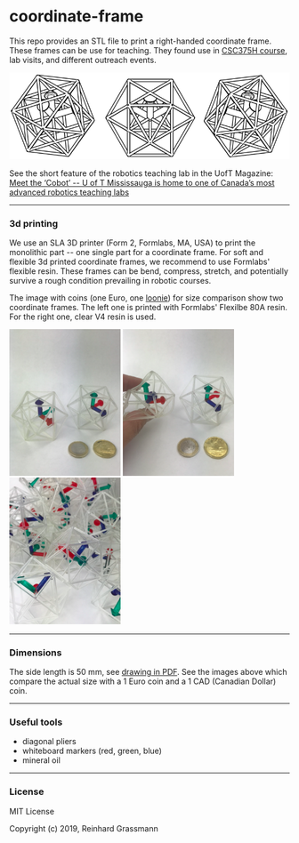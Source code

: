 # coordinate-frame

This repo provides an STL file to print a right-handed coordinate frame.
These frames can be use for teaching.
They found use in [CSC375H course](https://robotics.cs.toronto.edu/courses.html), lab visits, and different outreach events.

![](image_0.png)

See the short feature of the robotics teaching lab in the UofT Magazine:
[Meet the ‘Cobot’ -- U of T Mississauga is home to one of Canada’s most advanced robotics teaching labs](https://magazine.utoronto.ca/campus/meet-the-cobot-utm-undergraduate-robotics-teaching-lab/)

---
### 3d printing

We use an SLA 3D printer (Form 2, Formlabs, MA, USA) to print the monolithic part -- one single part for a coordinate frame.
For soft and flexible 3d printed coordinate frames, we recommend to use Formlabs' flexible resin.
These frames can be bend, compress, stretch, and potentially survive a rough condition prevailing in robotic courses.

The image with coins (one Euro, one [loonie](https://en.wikipedia.org/wiki/Loonie)) for size comparison show two coordinate frames.
The left one is printed with Formlabs' Flexilbe 80A resin.
For the right one, clear V4 resin is used. 

<p float="left">
  <img src="image_1.png" alt="drawing" width="200"/>
  <img src="image_2.png" alt="drawing" width="200"/>
  <img src="image_3.png" alt="drawing" width="200"/>
</p>

---
### Dimensions

The side length is 50 mm, see [drawing in PDF](frame_%20truncatedCubes_Drawing.pdf).
See the images above which compare the actual size with a 1 Euro coin and a 1 CAD (Canadian Dollar) coin.


---
### Useful tools

- diagonal pliers
- whiteboard markers (red, green, blue)
- mineral oil


---
### License

MIT License

Copyright (c) 2019, Reinhard Grassmann
